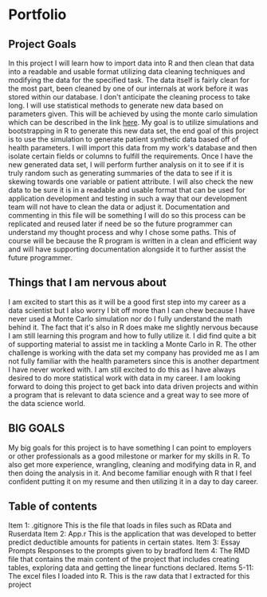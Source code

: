 # Portfolio

## Project Goals
In this project I will learn how to import data into R and then clean that data into a readable and usable format utilizing data cleaning techniques and modifying the data for the specified task.  The data itself is fairly clean for the most part, been cleaned by one of our internals at work before it was stored within our database.  I don't anticipate the cleaning process to take long.  I will use statistical methods to generate new data based on parameters given.  This will be achieved by using the monte carlo simulation which can be described in the link [here](https://www.countbayesie.com/blog/2015/3/3/6-amazing-trick-with-monte-carlo-simulations). My goal is to utilize simulations and bootstrapping in R to generate this new data set, the end goal of this project is to use the simulation to generate patient synthetic data based off of health parameters.  I will import this data from my work's database and then isolate certain fields or columns to fulfill the requirements.  Once I have the new generated data set, I will perform further analysis on it to see if it is truly random such as generating summaries of the data to see if it is skewing towards one variable or patient attribute.  I will also check the new data to be sure it is in a readable and usable format that can be used for application development and testing in such a way that our development team will not have to clean the data or adjust it.  Documentation and commenting in this file will be something I will do so this process can be replicated and reused later if need be so the future programmer can understand my thought process and why I chose some paths.  This of course will be because the R program is written in a clean and efficient way and will have supporting documentation alongside it to further assist the future programmer.  


## Things that I am nervous about
I am excited to start this as it will be a good first step into my career as a data scientist but I also worry I bit off more than I can chew because I have never used a Monte Carlo simulation nor do I fully understand the math behind it.  The fact that it's also in R does make me slightly nervous because I am still learning this program and how to fully utilize it.  I did find quite a bit of supporting material to assist me in tackling a Monte Carlo in R.  The other challenge is working with the data set my company has provided me as I am not fully familiar with the health parameters since this is another department I have never worked with.  I am still excited to do this as I have always desired to do more statistical work with data in my career.  I am looking forward to doing this project to get back into data driven projects and within a program that is relevant to data science and a great way to see more of the data science world.


## **BIG GOALS**
My big goals for this project is to have something I can point to employers or other professionals as a good milestone or marker for my skills in R.  To also get more experience, wrangling, cleaning and modifying data in R, and then doing the analysis in it.  And become familiar enough with R that I feel confident putting it on my resume and then utilizing it in a day to day career.


## Table of contents
Item 1: .gitignore
This is the file that loads in files such as RData and Ruserdata
Item 2: App.r
This is the application that was developed to better predict deductible amounts for patients in certain states.
Item 3: Essay Prompts
Responses to the prompts given to by bradford
Item 4:
The RMD file that contains the main content of the project that includes creating tables, exploring data and getting the linear functions declared.
Items 5-11:
The excel files I loaded into R.  This is the raw data that I extracted for this project
